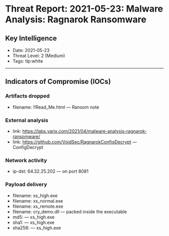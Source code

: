 # Threat Report: 2021-05-23: Malware Analysis: Ragnarok Ransomware


## Key Intelligence
* Date: 2021-05-23
* Threat Level: 2 (Medium)
* Tags: tlp:white

---

## Indicators of Compromise (IOCs)
### Artifacts dropped
* filename: !!Read_Me.html — Ransom note

### External analysis
* link: https://labs.yarix.com/2021/04/malware-analysis-ragnarok-ransomware/
* link: https://github.com/VoidSec/RagnarokConfigDecrypt — ConfigDecrypt

### Network activity
* ip-dst: 64.32.25.202 — on port 8081

### Payload delivery
* filename: xs_high.exe
* filename: xs_normal.exe
* filename: xs_remote.exe
* filename: cry_demo.dll — packed inside the executable
* md5: <md5> — xs_high.exe
* sha1: <sha1> — xs_high.exe
* sha256: <sha256> — xs_high.exe
